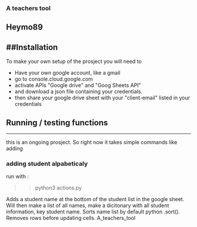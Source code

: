 ### A teachers tool
## Heymo89

##Installation
------------------
To make your own setup of the prosject
 you will need to
  * Have your own google account, like a gmail
  * go to console.cloud.google.com
  * activate APIs "Google drive" and "Goog Sheets API"
  * and download a json file containing your credentials.
  * then share your google drive sheet with your "client-email" listed in your credentials

## Running / testing functions
----------------------------------
this is an ongoing prosject.
So right now it takes simple commands
like adding

### adding student alpabeticaly
run with :
>> python3 actions.py

Adds a student name at the bottom of the student list in the google sheet.
Will then make a list of all names, make a dicitonary with all student information, key student name. Sorts name list  by default python .sort(). Removes rows before updating cells. 
A_teachers_tool
